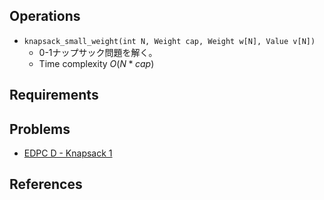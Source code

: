 ## Operations

- `knapsack_small_weight(int N, Weight cap, Weight w[N], Value v[N])`
	- 0-1ナップサック問題を解く。
	- Time complexity $O(N * cap)$

## Requirements

## Problems

- [EDPC D - Knapsack 1](https://atcoder.jp/contests/dp/tasks/dp_d)

## References
